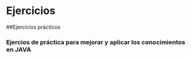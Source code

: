 # Ejercicios
##Ejercicios prácticos
### Ejercios de práctica para mejorar y aplicar los conocimientos en JAVA
